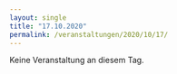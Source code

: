 ```yaml
---
layout: single
title: "17.10.2020"
permalink: /veranstaltungen/2020/10/17/
---
```


Keine Veranstaltung an diesem Tag.
